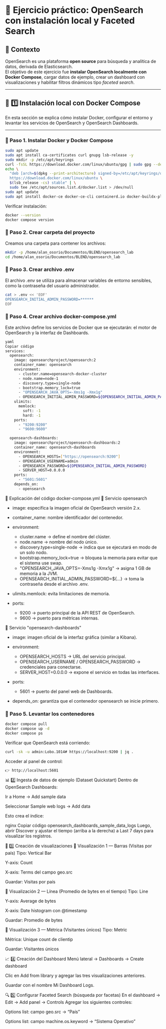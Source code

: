 # 🧪 Ejercicio práctico: OpenSearch con instalación local y Faceted Search

## 📍 Contexto

OpenSearch es una plataforma **open source** para búsqueda y analítica de datos, derivada de Elasticsearch.  
El objetivo de este ejercicio fue **instalar OpenSearch localmente con Docker Compose**, cargar datos de ejemplo, crear un dashboard con visualizaciones y habilitar filtros dinámicos tipo *faceted search*.

---

## 🧱 1️⃣ Instalación local con Docker Compose

En esta sección se explica cómo instalar Docker, configurar el entorno y levantar los servicios de OpenSearch y OpenSearch Dashboards.

---

### 🔹 Paso 1. Instalar Docker y Docker Compose


```bash
sudo apt update
sudo apt install ca-certificates curl gnupg lsb-release -y
sudo mkdir -p /etc/apt/keyrings
curl -fsSL https://download.docker.com/linux/ubuntu/gpg | sudo gpg --dearmor -o /etc/apt/keyrings/docker.gpg
echo \
  "deb [arch=$(dpkg --print-architecture) signed-by=/etc/apt/keyrings/docker.gpg] \
  https://download.docker.com/linux/ubuntu \
  $(lsb_release -cs) stable" | \
  sudo tee /etc/apt/sources.list.d/docker.list > /dev/null
sudo apt update
sudo apt install docker-ce docker-ce-cli containerd.io docker-buildx-plugin docker-compose-plugin -y
```
Verificar instalación:

```bash
docker --version
docker compose version
```

### 🔹 Paso 2. Crear carpeta del proyecto
Creamos una carpeta para contener los archivos:

```bash
mkdir -p /home/alan_osorio/Documentos/BLEND/opensearch_lab
cd /home/alan_osorio/Documentos/BLEND/opensearch_lab
```

### 🔹 Paso 3. Crear archivo .env
El archivo .env se utiliza para almacenar variables de entorno sensibles, como la contraseña del usuario administrador.

```bash
cat > .env << 'EOF'
OPENSEARCH_INITIAL_ADMIN_PASSWORD=******
EOF
```

### 🔹 Paso 4. Crear archivo docker-compose.yml
Este archivo define los servicios de Docker que se ejecutarán: el motor de OpenSearch y la interfaz de Dashboards.
```bash
yaml
Copiar código
services:
  opensearch:
    image: opensearchproject/opensearch:2
    container_name: opensearch
    environment:
      - cluster.name=opensearch-docker-cluster
      - node.name=node-1
      - discovery.type=single-node
      - bootstrap.memory_lock=true
      - "OPENSEARCH_JAVA_OPTS=-Xms1g -Xmx1g"
      - OPENSEARCH_INITIAL_ADMIN_PASSWORD=${OPENSEARCH_INITIAL_ADMIN_PASSWORD}
    ulimits:
      memlock:
        soft: -1
        hard: -1
    ports:
      - "9200:9200"
      - "9600:9600"

  opensearch-dashboards:
    image: opensearchproject/opensearch-dashboards:2
    container_name: opensearch-dashboards
    environment:
      - OPENSEARCH_HOSTS=["https://opensearch:9200"]
      - OPENSEARCH_USERNAME=admin
      - OPENSEARCH_PASSWORD=${OPENSEARCH_INITIAL_ADMIN_PASSWORD}
      - SERVER_HOST=0.0.0.0
    ports:
      - "5601:5601"
    depends_on:
      - opensearch
```

📘 Explicación del código docker-compose.yml
🔹 Servicio opensearch
- image: especifica la imagen oficial de OpenSearch versión 2.x.
- container_name: nombre identificador del contenedor.
- environment:
  - cluster.name → define el nombre del clúster.
  - node.name → nombre del nodo único.
  - discovery.type=single-node → indica que se ejecutará en modo de un solo nodo.
  - bootstrap.memory_lock=true → bloquea la memoria para evitar que el sistema use swap.
  - "OPENSEARCH_JAVA_OPTS=-Xms1g -Xmx1g" → asigna 1 GB de memoria a la JVM.
  - OPENSEARCH_INITIAL_ADMIN_PASSWORD=${...} → toma la contraseña desde el archivo .env.

- ulimits.memlock: evita limitaciones de memoria.
- ports:
    - 9200 → puerto principal de la API REST de OpenSearch.
    - 9600 → puerto para métricas internas.

🔹 Servicio "opensearch-dashboards"
- image: imagen oficial de la interfaz gráfica (similar a Kibana).
- environment:
  - OPENSEARCH_HOSTS → URL del servicio principal.
  - OPENSEARCH_USERNAME / OPENSEARCH_PASSWORD → credenciales para conectarse.
  - SERVER_HOST=0.0.0.0 → expone el servicio en todas las interfaces.

- ports:
  - 5601 → puerto del panel web de Dashboards.

- depends_on: garantiza que el contenedor opensearch se inicie primero.

### 🔹 Paso 5. Levantar los contenedores
```bash
docker compose pull
docker compose up -d
docker compose ps
```
Verificar que OpenSearch está corriendo:

```bash
curl -sk -u admin:Lobo.1014# https://localhost:9200 | jq .
```
Acceder al panel de control:
```bash
👉 http://localhost:5601
```

📊 2️⃣ Ingesta de datos de ejemplo (Dataset Quickstart)
Dentro de OpenSearch Dashboards:

Ir a Home → Add sample data

Seleccionar Sample web logs → Add data

Esto crea el índice:

nginx
Copiar código
opensearch_dashboards_sample_data_logs
Luego, abrir Discover y ajustar el tiempo (arriba a la derecha) a Last 7 days para visualizar los registros.

🧮 3️⃣ Creación de visualizaciones
🔹 Visualización 1 — Barras (Visitas por país)
Tipo: Vertical Bar

Y-axis: Count

X-axis: Terms del campo geo.src

Guardar: Visitas por país

🔹 Visualización 2 — Línea (Promedio de bytes en el tiempo)
Tipo: Line

Y-axis: Average de bytes

X-axis: Date histogram con @timestamp

Guardar: Promedio de bytes

🔹 Visualización 3 — Métrica (Visitantes únicos)
Tipo: Metric

Métrica: Unique count de clientip

Guardar: Visitantes únicos

📈 4️⃣ Creación del Dashboard
Menú lateral → Dashboards → Create dashboard

Clic en Add from library y agregar las tres visualizaciones anteriores.

Guardar con el nombre Mi Dashboard Logs.

🔍 5️⃣ Configurar Faceted Search (búsqueda por facetas)
En el dashboard → Edit → Add panel → Controls
Agregar los siguientes controles:

Options list: campo geo.src → “País”

Options list: campo machine.os.keyword → “Sistema Operativo”
